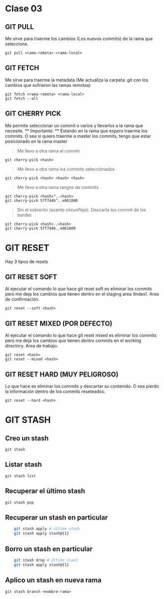 # Clase 03

## GIT PULL
Me sirve para traerme los cambios (Los nuevos commits) de la rama que seleccione.

    git pull <rama-remota> <rama-local>

## GIT FETCH
Me sirve para traerme la metadata (Me actualiza la carpeta .git con los cambios que sufrieron las ramas remotas)

    git fetch <rama-remota> <rama-local>
    git fetch --all

## GIT CHERRY PICK
Me permite seleccionar un commit o varios y llevarlos a la rama que necesite.
** Importante: ** Estando en la rama que espero traerme los commits. O sea si quiero traerme a master los commits, tengo que estar posicionado en la rama master

> Me llevo a otra rama el commit 

    git cherry-pick <hash>

> Me llevo a otra rama los commits seleccionados

    git cherry-pick <hash> <hash> <hash>

> Me llevo a otra rama rangos de commits

    git cherry-pick <hash>^..<hash>
    git cherry-pick 57f7d4b^..e061800

> Sin el sobrerito (acento circunflejo). Descarta los commit de los bordes

    git cherry-pick <hash>..<hash>
    git cherry-pick 57f7d4b..e061800

# GIT RESET

Hay 3 tipos de resets

## GIT RESET SOFT
Al ejecutar el comando lo que hace git reset soft es eliminar los commits pero me deja los cambios que tienen dentro en el staging area (Index). Area de confirmación.

    git reset --soft <hash>

## GIT RESET MIXED (POR DEFECTO)
Al ejecutar el comando lo que hace git reset mixed es eliminar los commits pero me deja los cambios que tienen dentro commits en el working directory. Area de trabajo.

    git reset <hash>
    git reset --mixed <hash>

## GIT RESET HARD (MUY PELIGROSO)
Lo que hace es eliminar los commits y descartar su contenido. O sea pierdo la información dentro de los commits reseteados.

    git reset --hard <hash>

# GIT STASH

## Creo un stash

    git stash

## Listar stash

    git stash list

## Recuperar el ùltimo stash

    git stash pop

## Recuperar un stash en particular

```sh
    git stash apply # último stash
    git stash apply stash@{1}
```
## Borro un stash en particular

```sh
    git stash drop # último stash
    git stash apply stash@{1}
```

## Aplico un stash en nueva rama

    git stash branch <nombre-rama>
